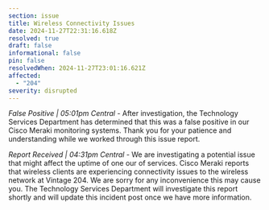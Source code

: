 ```yaml
---
section: issue
title: Wireless Connectivity Issues
date: 2024-11-27T22:31:16.618Z
resolved: true
draft: false
informational: false
pin: false
resolvedWhen: 2024-11-27T23:01:16.621Z
affected:
  - "204"
severity: disrupted
---
```

*False Positive | 05:01pm Central* - After investigation, the Technology Services Department has determined that this was a false positive in our Cisco Meraki monitoring systems. Thank you for your patience and understanding while we worked through this issue report.

*Report Received | 04:31pm Central* - We are investigating a potential issue that might affect the uptime of one our of services. Cisco Meraki reports that wireless clients are experiencing connectivity issues to the wireless network at Vintage 204. We are sorry for any inconvenience this may cause you. The Technology Services Department will investigate this report shortly and will update this incident post once we have more information.
